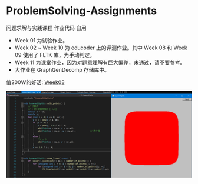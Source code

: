 # ProblemSolving-Assignments

问题求解与实践课程 作业代码 自用
- Week 01 为试验作业。
- Week 02 ~ Week 10 为 educoder 上的评测作业。其中 Week 08 和 Week 09 使用了 FLTK 库，为手动判定。
- Week 11 为课堂作业，因为对题意理解有巨大偏差，未通过，请不要参考。
- 大作业在 GraphGenDecomp 存储库中。

值200W的好活: [Week08](./Week08/FLTKUseAndDesign/FLTK1/1/hyperelliptic.cpp)

![](200W.png)
